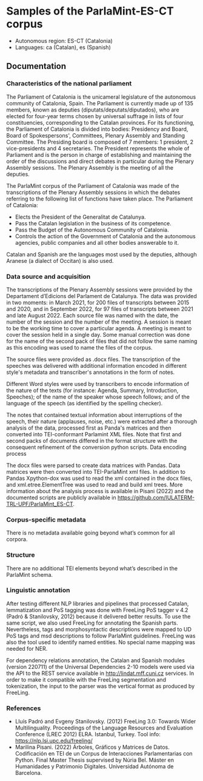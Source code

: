 # Samples of the ParlaMint-ES-CT corpus

- Autonomous region: ES-CT (Catalonia)
- Languages: ca (Catalan), es (Spanish)

## Documentation

### Characteristics of the national parliament

The Parliament of Catalonia is the unicameral legislature of the autonomous community of Catalonia, Spain. The Parliament is currently made up of 135 members, known as deputies (diputats/deputats/diputados), who are elected for four-year terms chosen by universal suffrage in lists of four constituencies, corresponding to the Catalan provinces. For its functioning, the Parliament of Catalonia is divided into bodies: Presidency and Board, Board of Spokespersons', Committees, Plenary Assembly and Standing Committee. The Presiding board is composed of 7 members: 1 president, 2 vice-presidents and 4 secretaries. The President represents the whole of Parliament and is the person in charge of establishing and maintaining the order of the discussions and direct debates in particular during the Plenary Assembly sessions. The Plenary Assembly is the meeting of all the deputies.

The ParlaMint corpus of the Parliament of Catalonia was made of the transcriptions of the Plenary Assembly sessions in which the debates referring to the following list of functions have taken place. The Parliament of Catalonia:

- Elects the President of the Generalitat de Catalunya.
- Pass the Catalan legislation in the business of its competence.
- Pass the Budget of the Autonomous Community of Catalonia.
- Controls the action of the Government of Catalonia and the autonomous agencies, public companies and all other bodies answerable to it.

Catalan and Spanish are the languages most used by the deputies, although Aranese (a dialect of Occitan) is also used.

### Data source and acquisition

The transcriptions of the Plenary Assembly sessions were provided by the Departament d’Edicions del Parlament de Catalunya. The data was provided in two moments: in March 2021, for 200 files of transcripts between 2015 and 2020, and in September 2022, for 97 files of transcripts between 2021 and late August 2022. Each source file was named with the date, the number of the session and the number of the meeting. A session is meant to be the working time to cover a particular agenda. A meeting is meant to cover the session held in a single day. Some manual correction was done for the name of the second pack of files that did not follow the same naming as this encoding was used to name the files of the corpus.

The source files were provided as .docx files. The transcription of the speeches was delivered with additional information encoded in different style's metadata and transcriber's annotations in the form of notes.

Different Word styles were used by transcribers to encode information of the nature of the texts (for instance: Agenda, Summary, Introduction, Speeches); of the name of the speaker whose speech follows; and of the language of the speech (as identified by the spelling checker).

The notes that contained textual information about interruptions of the speech, their nature (applauses, noise, etc.) were extracted after a thorough analysis of the data, processed first as Panda's matrices and then converted into TEI-conformant Parlamint XML files. Note that first and second packs of documents differed in the format structure with the consequent refinement of the conversion python scripts.
Data encoding process

The docx files were parsed to create data matrices with Pandas. Data matrices were then converted into TEI-ParlaMint xml files. In addition to Pandas Xpython-dox was used to read the xml contained in the docx files, and xml.etree.ElementTree was used to read and build xml trees. More information about the analysis process is available in Pisani (2022) and  the documented scripts are publicly available in https://github.com/IULATERM-TRL-UPF/ParlaMint_ES-CT.

### Corpus-specific metadata

There is no metadata available going beyond what’s common for all corpora.

### Structure

There are no additional TEI elements beyond what’s described in the ParlaMint schema.

### Linguistic annotation

After testing different NLP libraries and pipelines that processed Catalan, lemmatization and PoS tagging was done with FreeLing PoS tagger v 4.2 (Padró & Stanilovsky, 2012) because it delivered better results. To use the same script, we also used FreeLing for annotating the Spanish parts. Nevertheless, tags and morphosyntactic descriptions were mapped to UD PoS tags and msd descriptions to follow ParlaMint guidelines. FreeLing was also the tool used to identify named entities. No special name mapping was needed for NER.

For dependency relations annotation, the Catalan and Spanish modules (version 220711) of the Universal Dependencies 2-10 models were used via the API to the REST service available in http://lindat.mff.cuni.cz services. In order to make it compatible with the FreeLing segmentation and tokenization, the input to the parser was the vertical format as produced by FreeLing.

### References

- Lluís Padró and Evgeny Stanilovsky. (2012) FreeLing 3.0: Towards Wider Multilinguality. Proceedings of the Language Resources and Evaluation Conference (LREC 2012) ELRA. Istanbul, Turkey. Tool info:  https://nlp.lsi.upc.edu/freeling/
- Marilina Pisani. (2022) Árboles, Gráficos y Matrices de Datos. Codificación en TEI de un Corpus de Interacciones Parlamentarias con Python. Final Master Thesis supervised by Núria Bel. Máster en Humanidades y Patrimonio Digitales. Universidad Autónoma de Barcelona.
